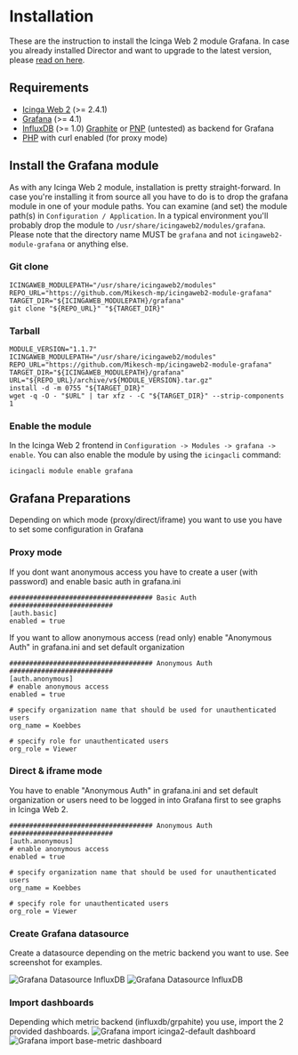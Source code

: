 # Installation

These are the instruction to install the Icinga Web 2 module Grafana.
In case you already installed Director and want to upgrade
to the latest version, please [read on here](05-Upgrading.md).

## Requirements

* [Icinga Web 2](https://www.icinga.com/products/icinga-web-2/) (>= 2.4.1)
* [Grafana](https://grafana.com/) (>= 4.1)
* [InfluxDB](https://docs.influxdata.com/influxdb/) (>= 1.0) [Graphite](https://graphiteapp.org) or [PNP](https://docs.pnp4nagios.org/) (untested) as backend for Grafana
* [PHP](https://www.php.net) with curl enabled (for proxy mode)


## Install the Grafana module

As with any Icinga Web 2 module, installation is pretty straight-forward. In
case you're installing it from source all you have to do is to drop the grafana
module in one of your module paths. You can examine (and set) the module path(s)
in `Configuration / Application`. In a typical environment you'll probably drop the
module to `/usr/share/icingaweb2/modules/grafana`. Please note that the directory
name MUST be `grafana` and not `icingaweb2-module-grafana` or anything else.

### Git clone

```
ICINGAWEB_MODULEPATH="/usr/share/icingaweb2/modules"
REPO_URL="https://github.com/Mikesch-mp/icingaweb2-module-grafana"
TARGET_DIR="${ICINGAWEB_MODULEPATH}/grafana"
git clone "${REPO_URL}" "${TARGET_DIR}"
```

### Tarball

```
MODULE_VERSION="1.1.7"
ICINGAWEB_MODULEPATH="/usr/share/icingaweb2/modules"
REPO_URL="https://github.com/Mikesch-mp/icingaweb2-module-grafana"
TARGET_DIR="${ICINGAWEB_MODULEPATH}/grafana"
URL="${REPO_URL}/archive/v${MODULE_VERSION}.tar.gz"
install -d -m 0755 "${TARGET_DIR}"
wget -q -O - "$URL" | tar xfz - -C "${TARGET_DIR}" --strip-components 1
```

### Enable the module 

In the Icinga Web 2 frontend in `Configuration -> Modules -> grafana -> enable`.
You can also enable the module by using the `icingacli` command:

```
icingacli module enable grafana
```

## Grafana Preparations

Depending on which mode (proxy/direct/iframe) you want to use you have to set some configuration in Grafana

### Proxy mode

If you dont want anonymous access you have to create a user (with password) and enable basic auth in grafana.ini
```
#################################### Basic Auth ##########################
[auth.basic]
enabled = true
```

If you want to allow anonymous access (read only) enable "Anonymous Auth" in grafana.ini and set default organization

```
#################################### Anonymous Auth ##########################
[auth.anonymous]
# enable anonymous access
enabled = true

# specify organization name that should be used for unauthenticated users
org_name = Koebbes

# specify role for unauthenticated users
org_role = Viewer
```

### Direct & iframe mode

You have to enable "Anonymous Auth" in grafana.ini and set default organization or users need
to be logged in into Grafana first to see graphs in Icinga Web 2.

```
#################################### Anonymous Auth ##########################
[auth.anonymous]
# enable anonymous access
enabled = true

# specify organization name that should be used for unauthenticated users
org_name = Koebbes

# specify role for unauthenticated users
org_role = Viewer
```
### Create Grafana datasource

Create a datasource depending on the metric backend you want to use. See screenshot for examples.

![Grafana Datasource InfluxDB](https://github.com/Mikesch-mp/icingaweb2-module-grafana/raw/master/doc/images/grafana-datasource-influxdb.png "Grafana Datasource InfluxDB")
![Grafana Datasource InfluxDB](https://github.com/Mikesch-mp/icingaweb2-module-grafana/raw/master/doc/images/grafana-datasource-influxdb.png "Grafana Datasource Graphite")

### Import dashboards

Depending which metric backend (influxdb/grpahite) you use, import the 2 provided dashboards.
![Grafana import icinga2-default dashboard](https://github.com/Mikesch-mp/icingaweb2-module-grafana/raw/master/doc/images/grafana-import-icinga2-default-dashboard.png "Grafana import icinga2-default dashboard")
![Grafana import base-metric dashboard](https://github.com/Mikesch-mp/icingaweb2-module-grafana/raw/master/doc/images/grafana-import-base-metrics-dashboard.png "Grafana import base-metric dashboard")

